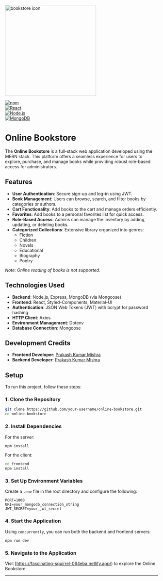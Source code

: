 <img src="client/public/icons/open-book.png" alt="bookstore icon" width="300"> 

[![npm](https://img.shields.io/npm/v/npm)](https://www.npmjs.com/package/npm)  
[![React](https://img.shields.io/badge/React-v18.0.2-blue)](https://reactjs.org/)  
[![Node.js](https://img.shields.io/badge/Node.js-v18.12.1-green)](https://nodejs.org/)  
[![MongoDB](https://img.shields.io/badge/MongoDB-v6.0.0-green)](https://www.mongodb.com/)  

# Online Bookstore

The **Online Bookstore** is a full-stack web application developed using the MERN stack. This platform offers a seamless experience for users to explore, purchase, and manage books while providing robust role-based access for administrators.

## Features

- **User Authentication**: Secure sign-up and log-in using JWT.
- **Book Management**: Users can browse, search, and filter books by categories or authors.
- **Cart Functionality**: Add books to the cart and manage orders efficiently.
- **Favorites**: Add books to a personal favorites list for quick access.
- **Role-Based Access**: Admins can manage the inventory by adding, updating, or deleting books.
- **Categorized Collections**: Extensive library organized into genres:
  - Fiction
  - Children
  - Novels
  - Educational
  - Biography
  - Poetry

*Note: Online reading of books is not supported.*

## Technologies Used

- **Backend**: Node.js, Express, MongoDB (via Mongoose)
- **Frontend**: React, Styled-Components, Material-UI
- **Authentication**: JSON Web Tokens (JWT) with bcrypt for password hashing
- **HTTP Client**: Axios
- **Environment Management**: Dotenv
- **Database Connection**: Mongoose

## Development Credits

- **Frontend Developer**: [Prakash Kumar Mishra](https://github.com/your-github-profile)
- **Backend Developer**: [Prakash Kumar Mishra](https://github.com/your-github-profile)

## Setup

To run this project, follow these steps:

### 1. Clone the Repository
```sh
git clone https://github.com/your-username/online-bookstore.git
cd online-bookstore
```

### 2. Install Dependencies
For the server:
```sh
npm install
```

For the client:
```sh
cd frontend
npm install
```

### 3. Set Up Environment Variables
Create a `.env` file in the root directory and configure the following:
```env
PORT=1000
URI=your_mongodb_connection_string
JWT_SECRET=your_jwt_secret
```

### 4. Start the Application
Using `concurrently`, you can run both the backend and frontend servers:
```sh
npm run dev
```

### 5. Navigate to the Application
Visit [https://fascinating-squirrel-064eba.netlify.app/) to explore the Online Bookstore.

---

